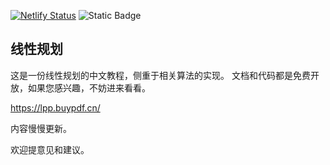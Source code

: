 [![Netlify Status](https://api.netlify.com/api/v1/badges/470d4630-e56b-434c-8e40-f5ad4f38cfe4/deploy-status)](https://app.netlify.com/sites/course-lpp/deploys) ![Static Badge](https://img.shields.io/badge/python-3.12%2B-blue)



## 线性规划

这是一份线性规划的中文教程，侧重于相关算法的实现。 文档和代码都是免费开放，如果您感兴趣，不妨进来看看。

https://lpp.buypdf.cn/

内容慢慢更新。



欢迎提意见和建议。


